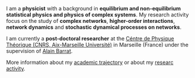 I am a **physicist** with a background in **equilibrium and non-equilibrium statistical physics and physics of complex systems**. My research activity focus on the study of **complex networks**, **higher-order interactions**, **network dynamics** and **stochastic dynamical processes on networks**.

I am currently a **post-doctoral researcher** at the [Céntre de Physique Théorique (CNRS, Aix-Marseille Université)](https://www.cpt.univ-mrs.fr/) in Marseille (France) under the supervision of [Alain Barrat](https://www.cpt.univ-mrs.fr/~barrat/).

More information about my [academic trajectory](https://marco-mancastroppa.github.io/timeline.html) or about my [researc activity](https://marco-mancastroppa.github.io/publications.html).
